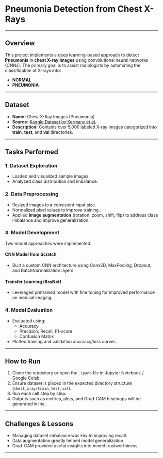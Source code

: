 
# Pneumonia Detection from Chest X-Rays

---

##  Overview

This project implements a deep learning-based approach to detect **Pneumonia** in **chest X-ray images** using convolutional neural networks (CNNs). The primary goal is to assist radiologists by automating the classification of X-rays into:

- **NORMAL**
- **PNEUMONIA**

---

##  Dataset

- **Name:** Chest X-Ray Images (Pneumonia)  
- **Source:** [Kaggle Dataset by Kermany et al.](https://www.kaggle.com/datasets/paultimothymooney/chest-xray-pneumonia)  
- **Description:** Contains over 5,000 labeled X-ray images categorized into **train**, **test**, and **val** directories.

---

##  Tasks Performed

### 1.  Dataset Exploration

- Loaded and visualized sample images.
- Analyzed class distribution and imbalance.

### 2.  Data Preprocessing

- Resized images to a consistent input size.
- Normalized pixel values to improve training.
- Applied **image augmentation** (rotation, zoom, shift, flip) to address class imbalance and improve generalization.

### 3.  Model Development

Two model approaches were implemented:

####  CNN Model from Scratch

- Built a custom CNN architecture using Conv2D, MaxPooling, Dropout, and BatchNormalization layers.

####  Transfer Learning (ResNet)

- Leveraged pretrained model with fine tuning for improved performance on medical imaging.

### 4.  Model Evaluation

- Evaluated using:
  - Accuracy
  - Precision, Recall, F1-score
  - Confusion Matrix
- Plotted training and validation accuracy/loss curves.

---

##  How to Run

1. Clone the repository or open the `.ipynb` file in Jupyter Notebook / Google Colab.
2. Ensure dataset is placed in the expected directory structure (`chest_xray/train`, `test`, `val`).
3. Run each cell step by step.
4. Outputs such as metrics, plots, and Grad-CAM heatmaps will be generated inline.

---

##  Challenges & Lessons

- Managing dataset imbalance was key to improving recall.
- Data augmentation greatly helped model generalization.
- Grad-CAM provided useful insights into model trustworthiness.

---
```

